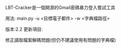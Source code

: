 LBT-Cracker是一個開源的Gmail密碼暴力登入嘗試工具

用法:
main.py -u <目標電子郵件> -w <字典檔路徑>

版本:2.2
更新項目:

修正讀取檔案解碼問題(但仍不建議使用有問題的字典檔)
